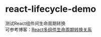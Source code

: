 # react-lifecycle-demo
测试React组件间生命周期转换   
可参考博客：[React多组件生命周期转换关系](http://www.cnblogs.com/hhhyaaon/p/5807310.html)
